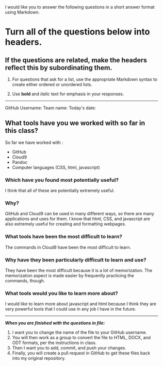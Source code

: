 I would like you to answer the following questions in a short answer
format using Markdown.

Turn all of the questions below into headers.
=============================================

If the questions are related, make the headers reflect this by subordinating them.
----------------------------------------------------------------------------------

1.  For questions that ask for a list, use the appropriate Markdown
    syntax to create either ordered or unordered lists.

2.  Use **bold** and *italic* text for emphasis in your responses.

------------------------------------------------------------------------

GitHub Username: Team name: Today's date:

## What tools have you we worked with so far in this class?

So far we have worked with : 

* GitHub 
* Cloud9 
* Pandoc 
* Computer languages (CSS, html, javascript)

### Which have you found most potentially useful?

I think that all of these are potentially extremely useful.

### Why?

GitHub and Cloud9 can be used in many different ways, so there are many
applications and uses for them. I know that html, CSS, and javascript
are also extremely useful for creating and formatting webpages. 

### What tools have been the most difficult to learn? 

The commands in Cloud9 have been the most difficult to learn. 

### Why have they been particularly difficult to learn and use?

They have been the most difficult because it is a lot of memorization. The memorization aspect
is made easier by frequently practicing the commands, though.

### What tools would you like to learn more about?

I would like to learn more about javascript and html because I think they are very
powerful tools that I could use in any job I have in the future.

------------------------------------------------------------------------

***When you are finished with the questions in file:***

1.  I want you to change the name of the file to your GitHub username.
2.  You will then work as a group to convert the file to HTML, DOCX, and
    ODT formats, per the instructions in class.
3.  Then I want you to add, commit, and push your changes.
4.  Finally, you will create a pull request in GitHub to get these files
    back into my original repository.

